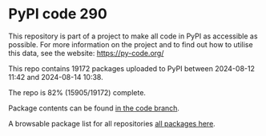 # PyPI code 290

This repository is part of a project to make all code in PyPI as accessible as possible. For more information 
on the project and to find out how to utilise this data, see the website: https://py-code.org/

This repo contains 19172 packages uploaded to PyPI between 
2024-08-12 11:42 and 2024-08-14 10:38.

The repo is 82% (15905/19172) complete.

Package contents can be found [in the code branch](https://github.com/pypi-data/pypi-mirror-290/tree/code/packages).

A browsable package list for all repositories [all packages here](https://py-code.org/repositories/pypi-mirror-290).


